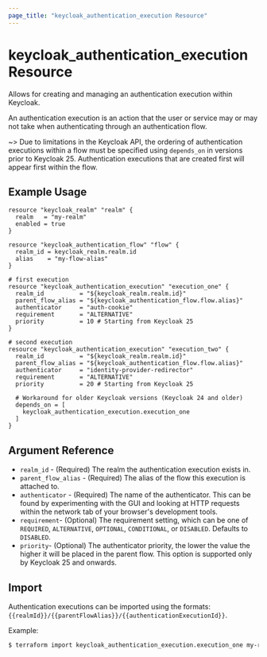 ```yaml
---
page_title: "keycloak_authentication_execution Resource"
---
```


# keycloak\_authentication\_execution Resource

Allows for creating and managing an authentication execution within Keycloak.

An authentication execution is an action that the user or service may or may not take when authenticating through an authentication
flow.

~> Due to limitations in the Keycloak API, the ordering of authentication executions within a flow must be specified using `depends_on` in versions prior to Keycloak 25. Authentication executions that are created first will appear first within the flow.

## Example Usage

```hcl
resource "keycloak_realm" "realm" {
  realm   = "my-realm"
  enabled = true
}

resource "keycloak_authentication_flow" "flow" {
  realm_id = keycloak_realm.realm.id
  alias    = "my-flow-alias"
}

# first execution
resource "keycloak_authentication_execution" "execution_one" {
  realm_id          = "${keycloak_realm.realm.id}"
  parent_flow_alias = "${keycloak_authentication_flow.flow.alias}"
  authenticator     = "auth-cookie"
  requirement       = "ALTERNATIVE"
  priority          = 10 # Starting from Keycloak 25
}

# second execution
resource "keycloak_authentication_execution" "execution_two" {
  realm_id          = "${keycloak_realm.realm.id}"
  parent_flow_alias = "${keycloak_authentication_flow.flow.alias}"
  authenticator     = "identity-provider-redirector"
  requirement       = "ALTERNATIVE"
  priority          = 20 # Starting from Keycloak 25

  # Workaround for older Keycloak versions (Keycloak 24 and older)
  depends_on = [
    keycloak_authentication_execution.execution_one
  ]
}
```

## Argument Reference

- `realm_id` - (Required) The realm the authentication execution exists in.
- `parent_flow_alias` - (Required) The alias of the flow this execution is attached to.
- `authenticator` - (Required) The name of the authenticator. This can be found by experimenting with the GUI and looking at HTTP requests within the network tab of your browser's development tools.
- `requirement`- (Optional) The requirement setting, which can be one of `REQUIRED`, `ALTERNATIVE`, `OPTIONAL`, `CONDITIONAL`, or `DISABLED`. Defaults to `DISABLED`.
- `priority`- (Optional) The authenticator priority, the lower the value the higher it will be placed in the parent flow. This option is supported only by Keycloak 25 and onwards.

## Import

Authentication executions can be imported using the formats: `{{realmId}}/{{parentFlowAlias}}/{{authenticationExecutionId}}`.

Example:

```bash
$ terraform import keycloak_authentication_execution.execution_one my-realm/my-flow-alias/30559fcf-6fb8-45ea-8c46-2b86f46ebc17
```
